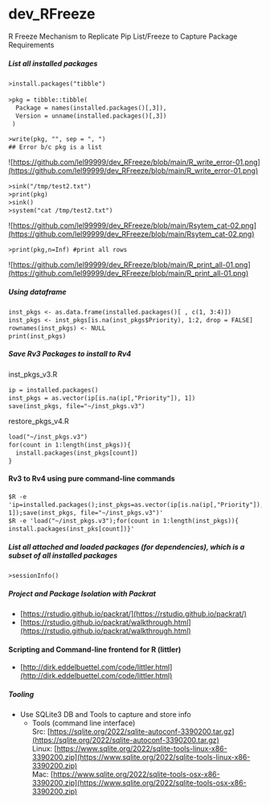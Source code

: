 # dev_RFreeze
R Freeze Mechanism to Replicate Pip List/Freeze to Capture Package Requirements 

##### List all installed packages
```
>install.packages("tibble")

>pkg = tibble::tibble(
  Package = names(installed.packages()[,3]),
  Version = unname(installed.packages()[,3])
 )
```

```
>write(pkg, "", sep = ", ")
## Error b/c pkg is a list
```
![https://github.com/lel99999/dev_RFreeze/blob/main/R_write_error-01.png](https://github.com/lel99999/dev_RFreeze/blob/main/R_write_error-01.png) <br/>

```
>sink("/tmp/test2.txt")
>print(pkg)
>sink()
>system("cat /tmp/test2.txt")
```
![https://github.com/lel99999/dev_RFreeze/blob/main/Rsytem_cat-02.png](https://github.com/lel99999/dev_RFreeze/blob/main/Rsytem_cat-02.png) <br/>

```
>print(pkg,n=Inf) #print all rows
```
![https://github.com/lel99999/dev_RFreeze/blob/main/R_print_all-01.png](https://github.com/lel99999/dev_RFreeze/blob/main/R_print_all-01.png) <br/>

##### Using dataframe
```
inst_pkgs <- as.data.frame(installed.packages()[ , c(1, 3:4)]) 
inst_pkgs <- inst_pkgs[is.na(inst_pkgs$Priority), 1:2, drop = FALSE] 
rownames(inst_pkgs) <- NULL 
print(inst_pkgs)
```

##### Save Rv3 Packages to install to Rv4 
inst_pkgs_v3.R
```
ip = installed.packages()
inst_pkgs = as.vector(ip[is.na(ip[,"Priority"]), 1])
save(inst_pkgs, file="~/inst_pkgs.v3")
```

restore_pkgs_v4.R
```
load("~/inst_pkgs.v3")
for(count in 1:length(inst_pkgs)){
  install.packages(inst_pkgs[count])
}
```
#### Rv3 to Rv4 using pure command-line commands
```
$R -e 'ip=installed.packages();inst_pkgs=as.vector(ip[is.na(ip[,"Priority"]), 1]);save(inst_pkgs, file="~/inst_pkgs.v3")'
$R -e 'load("~/inst_pkgs.v3");for(count in 1:length(inst_pkgs)){ install.packages(inst_pks[count])}'
```

##### List all attached and loaded packages (for dependencies), which is a subset of all installed packages
```
>sessionInfo()
```

##### Project and Package Isolation with Packrat
- [https://rstudio.github.io/packrat/](https://rstudio.github.io/packrat/) <br/>
- [https://rstudio.github.io/packrat/walkthrough.html](https://rstudio.github.io/packrat/walkthrough.html) <br/>

#### Scripting and Command-line frontend for R (littler)
- [http://dirk.eddelbuettel.com/code/littler.html](http://dirk.eddelbuettel.com/code/littler.html) <br/>

##### Tooling
- Use SQLite3 DB and Tools to capture and store info
  - Tools (command line interface) <br/>
    Src: [https://sqlite.org/2022/sqlite-autoconf-3390200.tar.gz](https://sqlite.org/2022/sqlite-autoconf-3390200.tar.gz) <br/>
    Linux: [https://www.sqlite.org/2022/sqlite-tools-linux-x86-3390200.zip](https://www.sqlite.org/2022/sqlite-tools-linux-x86-3390200.zip) <br/>
    Mac: [https://www.sqlite.org/2022/sqlite-tools-osx-x86-3390200.zip](https://www.sqlite.org/2022/sqlite-tools-osx-x86-3390200.zip) <br/>
